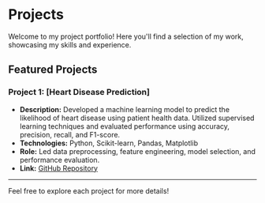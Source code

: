 # Projects

Welcome to my project portfolio! Here you'll find a selection of my work, showcasing my skills and experience.

## Featured Projects

### Project 1: [Heart Disease Prediction]
- **Description:** Developed a machine learning model to predict the likelihood of heart disease using patient health data. Utilized supervised learning techniques and evaluated performance using accuracy, precision, recall, and F1-score.
- **Technologies:** Python, Scikit-learn, Pandas, Matplotlib
- **Role:** Led data preprocessing, feature engineering, model selection, and performance evaluation.
- **Link:** [GitHub Repository](https://github.com/Shagufta-Perveen/Heart-Disease-Prediction) 

---


Feel free to explore each project for more details!